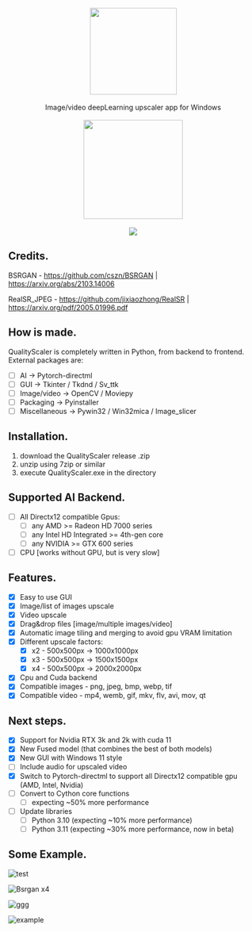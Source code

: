 
<div align="center">
    <br>
    <img src="https://github.com/Djdefrag/QualityScaler/blob/main/logo.png" width="175"> </a> 
    <br><br> Image/video deepLearning upscaler app for Windows <br><br>
    <a href="https://github.com/Djdefrag/QualityScaler/releases">
         <img src="https://user-images.githubusercontent.com/86362423/162710522-c40c4f39-a6b9-48bc-84bc-1c6b78319f01.png" width="200">
    </a>
</div>
<br>
<div align="center">
    <img src="https://user-images.githubusercontent.com/32263112/171654121-06709d1c-0551-429a-9467-fd4618019b7e.png"> </a> 
</div>

## Credits.

BSRGAN - https://github.com/cszn/BSRGAN | https://arxiv.org/abs/2103.14006

RealSR_JPEG - https://github.com/jixiaozhong/RealSR | https://arxiv.org/pdf/2005.01996.pdf

## How is made.

QualityScaler is completely written in Python, from backend to frontend. External packages are:
- [ ] AI  -> Pytorch-directml
- [ ] GUI -> Tkinter / Tkdnd / Sv_ttk
- [ ] Image/video -> OpenCV / Moviepy
- [ ] Packaging   -> Pyinstaller
- [ ] Miscellaneous -> Pywin32 / Win32mica / Image_slicer

## Installation.

1) download the QualityScaler release .zip
2) unzip using 7zip or similar
3) execute QualityScaler.exe in the directory

## Supported AI Backend.
- [ ] All Directx12 compatible Gpus:
    - [ ] any AMD >= Radeon HD 7000 series
    - [ ] any Intel HD Integrated >= 4th-gen core
    - [ ] any NVIDIA >=  GTX 600 series
- [ ] CPU [works without GPU, but is very slow]

## Features.

- [x] Easy to use GUI
- [x] Image/list of images upscale
- [x] Video upscale
- [x] Drag&drop files [image/multiple images/video]
- [x] Automatic image tiling and merging to avoid gpu VRAM limitation
- [x] Different upscale factors:
    - [x] x2   - 500x500px -> 1000x1000px
    - [x] x3   - 500x500px -> 1500x1500px
    - [x] x4   - 500x500px -> 2000x2000px
- [x] Cpu and Cuda backend
- [x] Compatible images - png, jpeg, bmp, webp, tif  
- [x] Compatible video  - mp4, wemb, gif, mkv, flv, avi, mov, qt 

## Next steps.

- [x] Support for Nvidia RTX 3k and 2k with cuda 11
- [x] New Fused model (that combines the best of both models)
- [x] New GUI with Windows 11 style
- [ ] Include audio for upscaled video
- [x] Switch to Pytorch-directml to support all Directx12 compatible gpu (AMD, Intel, Nvidia)
- [ ] Convert to Cython core functions
    - [ ] expecting ~50% more performance
- [ ] Update libraries 
    - [ ] Python 3.10 (expecting ~10% more performance) 
    - [ ] Python 3.11 (expecting ~30% more performance, now in beta)

## Some Example.

![test](https://user-images.githubusercontent.com/32263112/166690007-f1601487-7b94-4f2c-b4e2-436bc189a26e.png)

![Bsrgan x4](https://user-images.githubusercontent.com/32263112/168884625-c869baee-4cca-4a33-bdad-b65d9c29889d.png)

![ggg](https://user-images.githubusercontent.com/32263112/168884634-fc3fdc7b-ac77-4750-aaf6-54b16786dacf.png)

![example](https://user-images.githubusercontent.com/32263112/171657072-0a746274-46e9-4641-b16c-a9f6f612624b.png)




